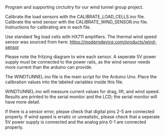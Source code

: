 Program and supporting circtuitry for our wind tunnel group project.

Calibrate the load sensors with the CALIBRATE_LOAD_CELLS.ino file.
Calibrate the wind sensor with the CALIBRATE_WIND_SENSOR.ino file.
Instructions for calibrating are in each file.

  Use standard 1kg load cells with HX711 amplifiers.
  The thermal wind speed sensor was sourced from here: https://moderndevice.com/products/wind-sensor

  Please note the fritzing diagram to wire each sensor.
  A seperate 5V power supply must be connected to the power rails, as the wind sensor needs more current than the arduino can provide.

The WINDTUNNEL.ino file is the main script for the Arduino Uno.
Place the calibration values into the labeled variables inside this file.

  WINDTUNNEL.ino will measure current values for drag, lift, and wind speed.
  Results are printed to the serial monitor and the LCD; the serial monitor will have more detail.


If there is a sensor error, please check that digital pins 2-5 are connected properly.
If wind speed is erratic or unrealistic, please check that a seperate 5V power supply is connected and the analog pins 0-1 are connected properly.
